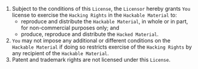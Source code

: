 [//]: # ( ------------------------------------------------------------------ {c)
[//]: # ( COPYRIGHT 2022 Dwij Bavisi <dwijbavisi@gmail.com>                  {c)
[//]: # ( Licensed under:                                                    {c)
[//]: # (     Taciturn Coder's `License to Hack` License                     {c)
[//]: # (     TCsL2H 0.0.1                                                   {c)
[//]: # ( A copy of the License may be obtained from:                        {c)
[//]: # (     https://TaciturnCoder.github.io/TCsL2H/legalcode/0.0.1         {c)
[//]: # ( See the License for the permissions and limitations.               {c)
[//]: # ( ------------------------------------------------------------------ {c)

1. Subject to the conditions of this `License`, the `Licensor` hereby grants `You` license to exercise the `Hacking Rights` in the `Hackable Material` to:
    - reproduce and distribute the `Hackable Material`, in whole or in part, for non-commercial purposes only; and
    - produce, reproduce and distribute the `Hacked Material`.
2. `You` may not impose any additional or different conditions on the `Hackable Material` if doing so restricts exercise of the `Hacking Rights` by any recipient of the `Hackable Material`.
3. Patent and trademark rights are not licensed under this `License`.
